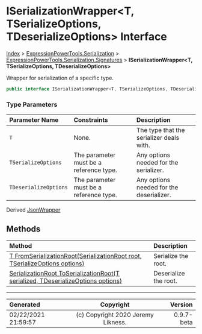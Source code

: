 ﻿# ISerializationWrapper&lt;T, TSerializeOptions, TDeserializeOptions> Interface

[Index](../index.md) > [ExpressionPowerTools.Serialization](ExpressionPowerTools.Serialization.a.md) > [ExpressionPowerTools.Serialization.Signatures](ExpressionPowerTools.Serialization.Signatures.n.md) > **ISerializationWrapper<T, TSerializeOptions, TDeserializeOptions>**

Wrapper for serialization of a specific type.

```csharp
public interface ISerializationWrapper<T, TSerializeOptions, TDeserializeOptions>
```

### Type Parameters

| Parameter Name | Constraints | Description |
| :-- | :-- | :-- |
| `T` | None. | The type that the serializer deals with. |
| `TSerializeOptions` | The parameter must be a reference type. | Any options needed for the serializer. |
| `TDeserializeOptions` | The parameter must be a reference type. | Any options needed for the deserializer. |

Derived  [JsonWrapper](ExpressionPowerTools.Serialization.Json.JsonWrapper.cs.md) 

## Methods

| Method | Description |
| :-- | :-- |
| [T FromSerializationRoot(SerializationRoot root, TSerializeOptions options)](ExpressionPowerTools.Serialization.Signatures.ISerializationWrapper`3.FromSerializationRoot.m.md) | Serialize the root. |
| [SerializationRoot ToSerializationRoot(T serialized, TDeserializeOptions options)](ExpressionPowerTools.Serialization.Signatures.ISerializationWrapper`3.ToSerializationRoot.m.md) | Deserialize the root. |

---

| Generated | Copyright | Version |
| :-- | :-: | --: |
| 02/22/2021 21:59:57 | (c) Copyright 2020 Jeremy Likness. | 0.9.7-beta |
